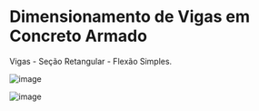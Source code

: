 # Dimensionamento de Vigas em Concreto Armado
Vigas - Seção Retangular - Flexão Simples.

![image](https://github.com/marciosadev/vigas_dimensionamento/assets/85747327/44c01e13-de7e-4cb1-b23f-30f7c5db1549)

![image](https://github.com/marciosadev/vigas_dimensionamento/assets/85747327/3f40de6e-d9ba-49bf-ba68-75bc612eaf4e)



